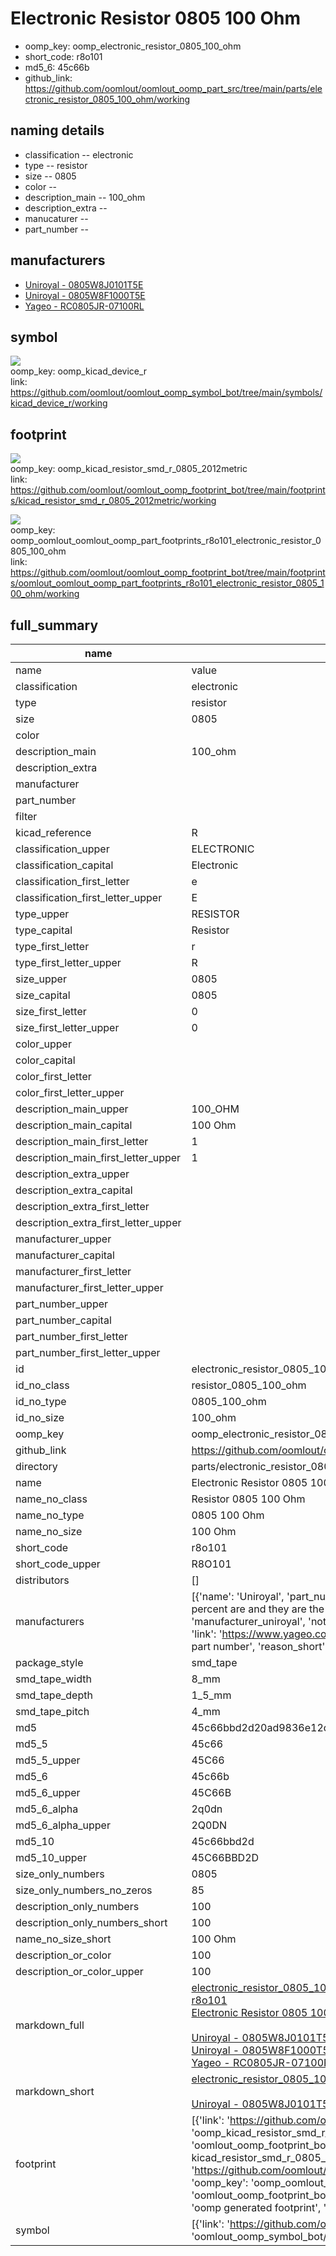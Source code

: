 # Electronic Resistor 0805 100 Ohm

  
* oomp_key: oomp_electronic_resistor_0805_100_ohm 
* short_code: r8o101
* md5_6: 45c66b  
* github_link: https://github.com/oomlout/oomlout_oomp_part_src/tree/main/parts/electronic_resistor_0805_100_ohm/working  
## naming details
* classification -- electronic
* type -- resistor
* size -- 0805
* color -- 
* description_main -- 100_ohm
* description_extra -- 
* manucaturer -- 
* part_number -- 


## manufacturers
* [Uniroyal - 0805W8J0101T5E]()  
* [Uniroyal - 0805W8F1000T5E]()  
* [Yageo - RC0805JR-07100RL](https://www.yageo.com/en/Chart/Download/pdf/RC0805JR-07100RL)  

## symbol

![](symbol/{index}/working/working_600.png)  
oomp_key: oomp_kicad_device_r  
link: https://github.com/oomlout/oomlout_oomp_symbol_bot/tree/main/symbols/kicad_device_r/working  

## footprint

![](footprint/{index}/working/working_600.png)  
oomp_key: oomp_kicad_resistor_smd_r_0805_2012metric  
link: https://github.com/oomlout/oomlout_oomp_footprint_bot/tree/main/footprints/kicad_resistor_smd_r_0805_2012metric/working  

![](footprint/{index}/working/working_600.png)  
oomp_key: oomp_oomlout_oomlout_oomp_part_footprints_r8o101_electronic_resistor_0805_100_ohm  
link: https://github.com/oomlout/oomlout_oomp_footprint_bot/tree/main/footprints/oomlout_oomlout_oomp_part_footprints_r8o101_electronic_resistor_0805_100_ohm/working  

## full_summary
| name | value | 
| --- | --- | 
| name | value | 
| classification | electronic | 
| type | resistor | 
| size | 0805 | 
| color |  | 
| description_main | 100_ohm | 
| description_extra |  | 
| manufacturer |  | 
| part_number |  | 
| filter |  | 
| kicad_reference | R | 
| classification_upper | ELECTRONIC | 
| classification_capital | Electronic | 
| classification_first_letter | e | 
| classification_first_letter_upper | E | 
| type_upper | RESISTOR | 
| type_capital | Resistor | 
| type_first_letter | r | 
| type_first_letter_upper | R | 
| size_upper | 0805 | 
| size_capital | 0805 | 
| size_first_letter | 0 | 
| size_first_letter_upper | 0 | 
| color_upper |  | 
| color_capital |  | 
| color_first_letter |  | 
| color_first_letter_upper |  | 
| description_main_upper | 100_OHM | 
| description_main_capital | 100 Ohm | 
| description_main_first_letter | 1 | 
| description_main_first_letter_upper | 1 | 
| description_extra_upper |  | 
| description_extra_capital |  | 
| description_extra_first_letter |  | 
| description_extra_first_letter_upper |  | 
| manufacturer_upper |  | 
| manufacturer_capital |  | 
| manufacturer_first_letter |  | 
| manufacturer_first_letter_upper |  | 
| part_number_upper |  | 
| part_number_capital |  | 
| part_number_first_letter |  | 
| part_number_first_letter_upper |  | 
| id | electronic_resistor_0805_100_ohm | 
| id_no_class | resistor_0805_100_ohm | 
| id_no_type | 0805_100_ohm | 
| id_no_size | 100_ohm | 
| oomp_key | oomp_electronic_resistor_0805_100_ohm | 
| github_link | https://github.com/oomlout/oomlout_oomp_part_src/tree/main/parts/electronic_resistor_0805_100_ohm/working | 
| directory | parts/electronic_resistor_0805_100_ohm | 
| name | Electronic Resistor 0805 100 Ohm | 
| name_no_class | Resistor 0805 100 Ohm | 
| name_no_type | 0805 100 Ohm | 
| name_no_size | 100 Ohm | 
| short_code | r8o101 | 
| short_code_upper | R8O101 | 
| distributors | [] | 
| manufacturers | [{'name': 'Uniroyal', 'part_number': '0805W8J0101T5E', 'link': '', 'id': 'manufacturer_uniroyal', 'note': {'reason': 'did this one first, but not in jlc pcb basic parts and 1 percent are and they are the same price', 'reason_short': 'not in jlc basic parts'}}, {'name': 'Uniroyal', 'part_number': '0805W8F1000T5E', 'link': '', 'id': 'manufacturer_uniroyal', 'note': {'reason': 'in the jlc basic parts catalogue', 'reason_short': 'jlc basic part'}}, {'name': 'Yageo', 'part_number': 'RC0805JR-07100RL', 'link': 'https://www.yageo.com/en/Chart/Download/pdf/RC0805JR-07100RL', 'id': 'manufacturer_yageo', 'note': {'reason': 'yageo is a commonly cross referenced part number', 'reason_short': 'available everywhere'}}] | 
| package_style | smd_tape | 
| smd_tape_width | 8_mm | 
| smd_tape_depth | 1_5_mm | 
| smd_tape_pitch | 4_mm | 
| md5 | 45c66bbd2d20ad9836e12d2661c0f7c9 | 
| md5_5 | 45c66 | 
| md5_5_upper | 45C66 | 
| md5_6 | 45c66b | 
| md5_6_upper | 45C66B | 
| md5_6_alpha | 2q0dn | 
| md5_6_alpha_upper | 2Q0DN | 
| md5_10 | 45c66bbd2d | 
| md5_10_upper | 45C66BBD2D | 
| size_only_numbers | 0805 | 
| size_only_numbers_no_zeros | 85 | 
| description_only_numbers | 100 | 
| description_only_numbers_short | 100 | 
| name_no_size_short | 100 Ohm | 
| description_or_color | 100 | 
| description_or_color_upper | 100 | 
| markdown_full | [electronic_resistor_0805_100_ohm](https://github.com/oomlout/oomlout_oomp_part_src/tree/main/parts/electronic_resistor_0805_100_ohm/working)<br>[r8o101](https://github.com/oomlout/oomlout_oomp_part_src/tree/main/parts/electronic_resistor_0805_100_ohm/working)<br>[Electronic Resistor 0805 100 Ohm](https://github.com/oomlout/oomlout_oomp_part_src/tree/main/parts/electronic_resistor_0805_100_ohm/working)<br><br>[Uniroyal - 0805W8J0101T5E- not in jlc basic parts]() [(L)  ](https://www.lcsc.com/search?q=0805W8J0101T5E)[(D)  ](https://www.digikey.com/en/products?keywords=0805W8J0101T5E)[(M)  ](https://www.mouser.com/Search/Refine?Keyword=0805W8J0101T5E)[(N)  ](https://www.newark.com/search?st=0805W8J0101T5E)[(SZ)  ](https://so.szlcsc.com/global.html?k=0805W8J0101T5E)<br>[Uniroyal - 0805W8F1000T5E- jlc basic part]() [(L)  ](https://www.lcsc.com/search?q=0805W8F1000T5E)[(D)  ](https://www.digikey.com/en/products?keywords=0805W8F1000T5E)[(M)  ](https://www.mouser.com/Search/Refine?Keyword=0805W8F1000T5E)[(N)  ](https://www.newark.com/search?st=0805W8F1000T5E)[(SZ)  ](https://so.szlcsc.com/global.html?k=0805W8F1000T5E)<br>[Yageo - RC0805JR-07100RL- available everywhere](https://www.yageo.com/en/Chart/Download/pdf/RC0805JR-07100RL) [(L)  ](https://www.lcsc.com/search?q=RC0805JR-07100RL)[(D)  ](https://www.digikey.com/en/products?keywords=RC0805JR-07100RL)[(M)  ](https://www.mouser.com/Search/Refine?Keyword=RC0805JR-07100RL)[(N)  ](https://www.newark.com/search?st=RC0805JR-07100RL)[(SZ)  ](https://so.szlcsc.com/global.html?k=RC0805JR-07100RL)<br> | 
| markdown_short | [electronic_resistor_0805_100_ohm](https://github.com/oomlout/oomlout_oomp_part_src/tree/main/parts/electronic_resistor_0805_100_ohm/working)<br><br>[Uniroyal - 0805W8J0101T5E- not in jlc basic parts]()[Uniroyal - 0805W8F1000T5E- jlc basic part]()[Yageo - RC0805JR-07100RL- available everywhere](https://www.yageo.com/en/Chart/Download/pdf/RC0805JR-07100RL) | 
| footprint | [{'link': 'https://github.com/oomlout/oomlout_oomp_footprint_bot/tree/main/foootprntss/kicad_resistor_smd_r_0805_2012metric', 'oomp_key': 'oomp_kicad_resistor_smd_r_0805_2012metric', 'directory': 'oomlout_oomp_footprint_bot/footprints/kicad_resistor_smd_r_0805_2012metric//working/working.kicad_mod', 'note': 'source footprint kicad_resistor_smd_r_0805_2012metric', 'index': 0}, {'link': 'https://github.com/oomlout/oomlout_oomp_footprint_bot/tree/main/foootprntss/oomlout_oomlout_oomp_part_footprints_r8o101_electronic_resistor_0805_100_ohm', 'oomp_key': 'oomp_oomlout_oomlout_oomp_part_footprints_r8o101_electronic_resistor_0805_100_ohm', 'directory': 'oomlout_oomp_footprint_bot/footprints/oomlout_oomlout_oomp_part_footprints_r8o101_electronic_resistor_0805_100_ohm//working/working.kicad_mod', 'note': 'oomp generated footprint', 'index': 1}] | 
| symbol | [{'link': 'https://github.com/oomlout/oomlout_oomp_symbol_bot/tree/main/symbols/kicad_device_r', 'oomp_key': 'oomp_kicad_device_r', 'directory': 'oomlout_oomp_symbol_bot/symbols/kicad_device_r//working/working.kicad_sym', 'index': 0}] | 

